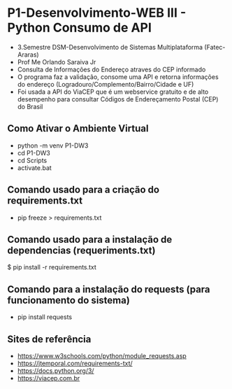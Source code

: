 # P1-Desenvolvimento-WEB III - Python Consumo de API
- 3.Semestre DSM-Desenvolvimento de Sistemas Multiplataforma (Fatec-Araras)
- Prof Me Orlando Saraiva Jr
- Consulta de Informações do Endereço atraves do CEP informado
- O programa faz a validação, consome uma API e retorna informações do endereço (Logradouro/Complemento/Bairro/Cidade e UF)
- Foi usada a API do ViaCEP que é um webservice gratuito e de alto desempenho para consultar Códigos de Endereçamento Postal (CEP) do Brasil

## Como Ativar o Ambiente Virtual
- python -m venv P1-DW3
- cd P1-DW3	
- cd Scripts
- activate.bat

## Comando usado para a criação do requirements.txt
- pip freeze > requirements.txt
## Comando usado para a instalação de dependencias (requeriments.txt)
$ pip install -r requirements.txt

## Comando para a instalação do requests (para funcionamento do sistema)
- pip install requests

## Sites de referência
- https://www.w3schools.com/python/module_requests.asp
- https://jtemporal.com/requirements-txt/
- https://docs.python.org/3/
- https://viacep.com.br
